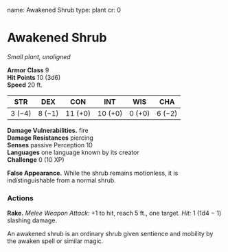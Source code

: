 name: Awakened Shrub type: plant cr: 0

# Awakened Shrub
_Small plant, unaligned_

**Armor Class** 9    
**Hit Points** 10 (3d6)    
**Speed** 20 ft.

| STR    | DEX    | CON     | INT     | WIS    | CHA    |
| ------ | ------ | ------- | ------- | ------ | ------ |
| 3 (−4) | 8 (−1) | 11 (+0) | 10 (+0) | 0 (+0) | 6 (−2) |

**Damage Vulnerabilities.** fire    
**Damage Resistances** piercing    
**Senses** passive Perception 10    
**Languages** one language known by its creator    
**Challenge** 0 (10 XP)

**False Appearance.** While the shrub remains motionless, it is indistinguishable from a normal shrub.

### Actions
**Rake.** _Melee Weapon Attack:_ +1 to hit, reach 5 ft., one target. _Hit:_ 1 (1d4 − 1) slashing damage.

An awakened shrub is an ordinary shrub given sentience and mobility by the awaken spell or similar magic. 